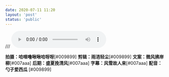 ```yaml
---
date: 2020-07-11 11:20
layout: 'post'
status: 'public'
---
```

/// <audio src="https://music.163.com/song/media/outer/url?id=1300712716" autoplay loop controls></audio>


**拍摄：哈哩噜啾啾哈呀呀**[#009899]
**剪辑：雨浥轻尘**[#009899]
**文案：微风拂岸柳**[#007aaa]
**后期：盛夏挽清风**[#007aaa]
**字幕：风雪故人来**[#007aaa]
**配音：勺子爱西瓜** [#009899]
